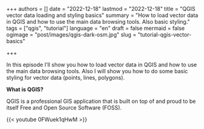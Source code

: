 +++
authors = []
date = "2022-12-18"
lastmod = "2022-12-18"
title = "QGIS vector data loading and styling basics"
summary = "How to load vector data in QGIS and how to use the main data browsing tools. Also basic styling."
tags = ["qgis", "tutorial"]
language = "en"
draft = false
mermaid = false
ogimage = "post/images/qgis-dark-osm.jpg"
slug = "tutorial-qgis-vector-basics"

+++

In this episode I'll show you how to load vector data in QGIS and how to use the main data browsing tools. Also I will show you how to do some basic styling for vector data (points, lines, polygons).


**What is QGIS?**

QGIS is a professional GIS application that is built on top of and proud to be itself Free and Open Source Software (FOSS).

{{< youtube 0FWuek1qHwM >}}
